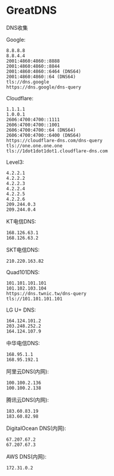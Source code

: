 # GreatDNS
DNS收集

Google:
```
8.8.8.8
8.8.4.4
2001:4860:4860::8888
2001:4860:4860::8844
2001:4860:4860::6464 (DNS64)
2001:4860:4860::64 (DNS64)
tls://dns.google
https://dns.google/dns-query
```
Cloudflare:
```
1.1.1.1
1.0.0.1
2606:4700:4700::1111
2606:4700:4700::1001
2606:4700:4700::64 (DNS64)
2606:4700:4700::6400 (DNS64)
https://cloudflare-dns.com/dns-query
tls://one.one.one.one
tls://1dot1dot1dot1.cloudflare-dns.com
```
Level3:
```
4.2.2.1
4.2.2.2
4.2.2.3
4.2.2.4
4.2.2.5
4.2.2.6
209.244.0.3
209.244.0.4
```
KT电信DNS:
```
168.126.63.1
168.126.63.2
```
SKT电信DNS:
```
210.220.163.82
```
Quad101DNS:
```
101.101.101.101
101.102.103.104
https://dns.twnic.tw/dns-query
tls://101.101.101.101
```
LG U+ DNS:
```
164.124.101.2
203.248.252.2
164.124.107.9
```
中华电信DNS:
```
168.95.1.1
168.95.192.1
```
阿里云DNS(内网):
```
100.100.2.136
100.100.2.138
```
腾讯云DNS(内网):
```
183.60.83.19
183.60.82.98
```
DigitalOcean DNS(内网):
```
67.207.67.2
67.207.67.3
```
AWS DNS(内网):
```
172.31.0.2
```
